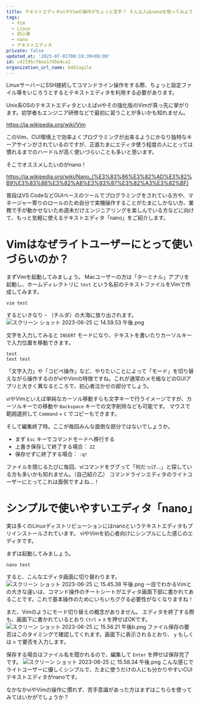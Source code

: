 ```yaml
---
title: テキストエディタviやVimの操作がちょっと苦手？ そんな人はnanoを使ってみよう！
tags:
  - Vim
  - Linux
  - 初心者
  - nano
  - テキストエディタ
private: false
updated_at: '2023-07-01T00:19:39+09:00'
id: c42195cf8aa17d5b4ca2
organization_url_name: kddiagile
---
```

LinuxサーバーにSSH接続してコマンドライン操作をする際、ちょっと設定ファイル等をいじろうとするとテキストエディタを利用する必要があります。

Unix系OSのテキストエディタといえばviやその強化版のVimが真っ先に挙がります。初学者もエンジニア研修などで最初に習うことが多いかも知れません。

https://ja.wikipedia.org/wiki/Vim

このVim、CUI環境上で効率よくプログラミングが出来るようにかなり独特なキーアサインがされているのですが、正直たまにエディタ使う程度の人にとっては慣れるまでのハードルが高く使いづらいことも多いと思います。

そこでオススメしたいのがnano！

https://ja.wikipedia.org/wiki/Nano_(%E3%83%86%E3%82%AD%E3%82%B9%E3%83%88%E3%82%A8%E3%83%87%E3%82%A3%E3%82%BF)

普段はVS CodeなどGUIベースのツールでプログラミングをされている方や、マネージャー寄りのロールのため自分で実機操作することがたまにしかない方、業務で手が動かせないため週末だけエンジニアリングを楽しんでいる方などに向けて、もっと気軽に使えるテキストエディタ「nano」をご紹介します。



# Vimはなぜライトユーザーにとって使いづらいのか？

まずVimを起動してみましょう。
Macユーザーの方は「ターミナル」アプリを起動し、ホームディレクトリに `test` という名前のテキストファイルをVimで作成してみます。

```zsh:ターミナル
vim test
```

するといきなり `~` （チルダ）の大海に放り出されます。
![スクリーン ショット 2023-06-25 に 14.59.53 午後.png](https://qiita-image-store.s3.ap-northeast-1.amazonaws.com/0/1633856/cdcfb359-19b0-6651-e8d7-6d35cc56b116.png)

文字を入力してみると `INSERT` モードになり、テキストを書いたりカーソルキーで入力位置を移動できます。

```vim:test
test
test test
```

「文字入力」や「コピペ操作」など、やりたいことによって「モード」を切り替えながら操作するのがviやVimの特徴ですね。これが通常のメモ帳などのGUIアプリと大きく異なるところで、初心者泣かせの部分でしょう。

viやVimといえば単純なカーソル移動すらも文字キーで行うイメージですが、カーソルキーでの移動や `Backspace` キーでの文字削除なども可能です。
マウスで範囲選択して `Command` + `C` でコピーもできます。

そして編集終了時。ここが毎回みんな面倒な部分ではないでしょうか。

- まず `Esc` キーでコマンドモードへ移行する
- 上書き保存して終了する場合： `ZZ`
- 保存せずに終了する場合： `:q!`

ファイルを閉じるたびに毎回、viコマンドをググって「何だっけ…」と探している方も多いかも知れません。（自己紹介乙）
コマンドラインエディタのライトユーザーにとってこれは面倒ですよね…！



# シンプルで使いやすいエディタ「nano」

実は多くのLinuxディストリビューションにはnanoというテキストエディタもプリインストールされています。
viやVimを初心者向けにシンプルにした感じのエディタです。

まずは起動してみましょう。

```zsh:ターミナル
nano test
```

すると、こんなエディタ画面に切り替わります。
![スクリーン ショット 2023-06-25 に 15.45.38 午後.png](https://qiita-image-store.s3.ap-northeast-1.amazonaws.com/0/1633856/f403977c-172e-8f77-3758-88944bd7884f.png)
一目でわかるVimとの大きな違いは、コマンド操作のチートシートがエディタ画面下部に書かれてあることです。これで基本操作のためにいちいちググる必要性がなくなりますね！

また、Vimのようにモード切り替えの概念がありません。
エディタを終了する際も、画面下に書かれているとおり `Ctrl` + `X` を押せばOKです。
![スクリーン ショット 2023-06-25 に 15.56.21 午後b.png](https://qiita-image-store.s3.ap-northeast-1.amazonaws.com/0/1633856/7bce6167-973f-29ca-a724-431d404c0174.png)
ファイル保存の要否はこのタイミングで確認してくれます。画面下に表示されるとおり、 `y` もしくは `n` で要否を入力します。

保存する場合はファイル名を聞かれるので、編集して `Enter` を押せば保存完了です。
![スクリーン ショット 2023-06-25 に 15.58.34 午後.png](https://qiita-image-store.s3.ap-northeast-1.amazonaws.com/0/1633856/f0121bdb-1177-b4dc-4637-c779cdc1f2af.png)
こんな感じでライトユーザーに優しくシンプルで、たまに使うだけの人にも分かりやすいCUIテキストエディタがnanoです。

なかなかviやVimの操作に慣れず、苦手意識があった方はまずはこちらを使ってみてはいかがでしょうか？
